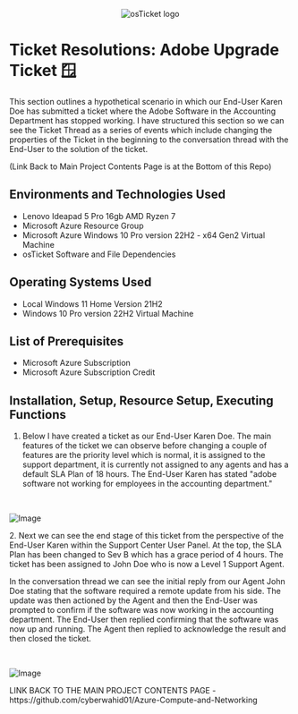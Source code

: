 <p align="center">
<img src="https://i.imgur.com/Clzj7Xs.png" alt="osTicket logo"/>
</p>

<h1>Ticket Resolutions: Adobe Upgrade Ticket 🪟</h1>
This section outlines a hypothetical scenario in which our End-User Karen Doe has submitted a ticket where the Adobe Software in the Accounting Department has stopped working. I have structured this section so we can see the Ticket Thread as a series of events which include changing the properties of the Ticket in the beginning to the conversation thread with the End-User to the solution of the ticket. 

(Link Back to Main Project Contents Page is at the Bottom of this Repo)
<h2>Environments and Technologies Used</h2>

- Lenovo Ideapad 5 Pro 16gb AMD Ryzen 7
- Microsoft Azure Resource Group
- Microsoft Azure Windows 10 Pro version 22H2 - x64 Gen2 Virtual Machine
- osTicket Software and File Dependencies

<h2>Operating Systems Used </h2>

- Local Windows 11 Home Version 21H2</b>
- Windows 10 Pro version 22H2 Virtual Machine
  
<h2>List of Prerequisites</h2>

- Microsoft Azure Subscription
- Microsoft Azure Subscription Credit 

<h2>Installation, Setup, Resource Setup, Executing Functions</h2>

1. Below I have created a ticket as our End-User Karen Doe. The main features of the ticket we can observe before changing a couple of features are the priority level which is normal, it is assigned to the support department, it is currently not assigned to any agents and has a default SLA Plan of 18 hours. The End-User Karen has stated "adobe software not working for employees in the accounting department."
</p>
<br />
<p>
<img src="https://imgur.com/YPWm0Un.png" alt="Image"/>
</p>
<p>
2. Next we can see the end stage of this ticket from the perspective of the End-User Karen within the Support Center User Panel. At the top, the SLA Plan has been changed to Sev B which has a grace period of 4 hours. The ticket has been assigned to John Doe who is now a Level 1 Support Agent.

In the conversation thread we can see the initial reply from our Agent John Doe stating that the software required a remote update from his side. The update was then actioned by the Agent and then the End-User was prompted to confirm if the software was now working in the accounting department. The End-User then replied confirming that the software was now up and running. The Agent then replied to acknowledge the result and then closed the ticket. 
</p>
<br />
<p>
<img src="https://imgur.com/mzAGn1W.png" alt="Image"/>
</p>
<p>
LINK BACK TO THE MAIN PROJECT CONTENTS PAGE - https://github.com/cyberwahid01/Azure-Compute-and-Networking
